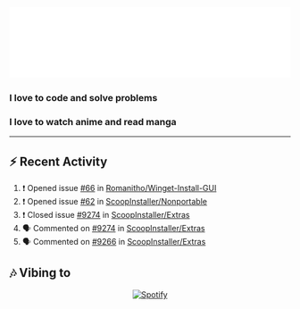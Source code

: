 <div align="center">
<img src="https://raw.githubusercontent.com/sayeed205/sayeed205/master/header.svg">
</div>
  
### I love to code and solve problems

### I love to watch anime and read manga

---
## ⚡ Recent Activity
<!--START_SECTION:activity-->
1. ❗️ Opened issue [#66](https://github.com/Romanitho/Winget-Install-GUI/issues/66) in [Romanitho/Winget-Install-GUI](https://github.com/Romanitho/Winget-Install-GUI)
2. ❗️ Opened issue [#62](https://github.com/ScoopInstaller/Nonportable/issues/62) in [ScoopInstaller/Nonportable](https://github.com/ScoopInstaller/Nonportable)
3. ❗️ Closed issue [#9274](https://github.com/ScoopInstaller/Extras/issues/9274) in [ScoopInstaller/Extras](https://github.com/ScoopInstaller/Extras)
4. 🗣 Commented on [#9274](https://github.com/ScoopInstaller/Extras/issues/9274) in [ScoopInstaller/Extras](https://github.com/ScoopInstaller/Extras)
5. 🗣 Commented on [#9266](https://github.com/ScoopInstaller/Extras/issues/9266) in [ScoopInstaller/Extras](https://github.com/ScoopInstaller/Extras)
<!--END_SECTION:activity-->

## 🎶 Vibing to
<div align="center">
  <a href="https://open.spotify.com/user/31wgrcodyvofq7iqkfg45v2uftl4">
    <img src="https://spotify-github-profile.vercel.app/api/view.svg?uid=31wgrcodyvofq7iqkfg45v2uftl4&cover_image=true&theme=default&bar_color_cover=true" alt="Spotify"
         </a>
</div>
